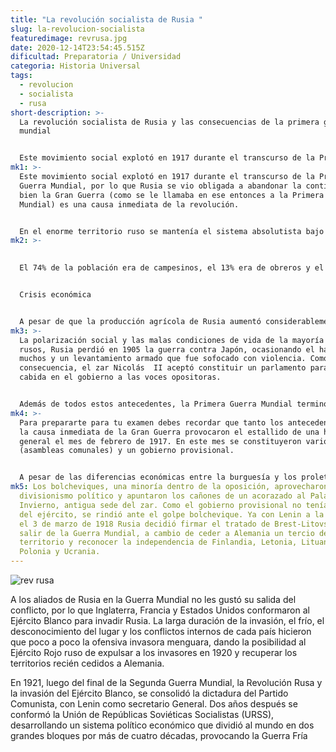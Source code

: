 ```yaml
---
title: "La revolución socialista de Rusia "
slug: la-revolucion-socialista
featuredimage: revrusa.jpg
date: 2020-12-14T23:54:45.515Z
dificultad: Preparatoria / Universidad
categoria: Historia Universal
tags:
  - revolucion
  - socialista
  - rusa
short-description: >-
  La revolución socialista de Rusia y las consecuencias de la primera guerra
  mundial 


  Este movimiento social explotó en 1917 durante el transcurso de la Primera Guerra Mundial
mk1: >-
  Este movimiento social explotó en 1917 durante el transcurso de la Primera
  Guerra Mundial, por lo que Rusia se vio obligada a abandonar la contienda. Si
  bien la Gran Guerra (como se le llamaba en ese entonces a la Primera Guerra
  Mundial) es una causa inmediata de la revolución.


  En el enorme territorio ruso se mantenía el sistema absolutista bajo el control de un zar, de quien dependían todos los asuntos del gobierno. Los medios intelectuales y profesionistas, a pesar de ser una minoría, ejercían una gran presión para permitir la modernización del país, detenida por la antigüedad de su régimen político. Las ideas del populismo, el marxismo y el liberalismo fueron quitando poco a poco autoridad al sistema de gobierno zarista.
mk2: >-
  

  El 74% de la población era de campesinos, el 13% era de obreros y el 9% eran las clases dirigentes. Además, la composición multinacional del país, consecuencia de la gran extensión territorial y el imperialismo zarista, hacía difícil la asimilación y control de ese mosaico de pueblos.


  Crisis económica 


  A pesar de que la producción agrícola de Rusia aumentó considerablemente en la primera década del siglo pasado, existía un fuerte contraste entre esos avances económicos y la situación de pobreza de la gran mayoría de la población.
mk3: >-
  La polarización social y las malas condiciones de vida de la mayoría de los
  rusos, Rusia perdió en 1905 la guerra contra Japón, ocasionando el hartazgo de
  muchos y un levantamiento armado que fue sofocado con violencia. Como
  consecuencia, el zar Nicolás  II aceptó constituir un parlamento para dar
  cabida en el gobierno a las voces opositoras.


  Además de todos estos antecedentes, la Primera Guerra Mundial terminó de desestabilizar al régimen zarista debido a la movilización de cerca de 15 millones de hombres para el conflicto armado, el deterioro de la infraestructura, el frío intenso y la desorganización del ejército.
mk4: >-
  Para prepararte para tu examen debes recordar que tanto los antecedentes como
  la causa inmediata de la Gran Guerra provocaron el estallido de una huelga
  general el mes de febrero de 1917. En este mes se constituyeron varios soviets
  (asambleas comunales) y un gobierno provisional.


  A pesar de las diferencias económicas entre la burguesía y los proletarios, ambas clases decidieron apoyarse para derrocar al zar, quien abdicó a favor de su hermano el 2 de marzo. Su hermano decidió renunciar a la corona y dejar el gobierno en manos del príncipe Lvov, mientras que la familia imperial intentaba huir a Gran Bretaña; sin embargo el Soviet pudo detenerla. Se dice que Anastasia, una de las hijas del zar, fue la única que logró escapar. Lvov luego fue obligado a renunciar y Kerenski, un diputado que apoyó los movimientos populares desde el principio, tomó su lugar.
mk5: Los bolcheviques, una minoría dentro de la oposición, aprovecharon el
  divisionismo político y apuntaron los cañones de un acorazado al Palacio de
  Invierno, antigua sede del zar. Como el gobierno provisional no tenía apoyo
  del ejército, se rindió ante el golpe bolchevique. Ya con Lenin a la cabeza,
  el 3 de marzo de 1918 Rusia decidió firmar el tratado de Brest-Litovsk para
  salir de la Guerra Mundial, a cambio de ceder a Alemania un tercio de su
  territorio y reconocer la independencia de Finlandia, Letonia, Lituania,
  Polonia y Ucrania.
---
```



![rev rusa](/assets/revolucionrusa.jpg "rev rusa")





A los aliados de Rusia en la Guerra Mundial no les gustó su salida del conflicto, por lo que Inglaterra, Francia y Estados Unidos conformaron al Ejército Blanco para invadir Rusia. La larga duración de la invasión, el frío, el desconocimiento del lugar y los conflictos internos de cada país hicieron que poco a poco la ofensiva invasora menguara, dando la posibilidad al Ejército Rojo ruso de expulsar a los invasores en 1920 y recuperar los territorios recién cedidos a Alemania.

En 1921, luego del final de la Segunda Guerra Mundial, la Revolución Rusa y la invasión del Ejército Blanco, se consolidó la dictadura del Partido Comunista, con Lenin como secretario General. Dos años después se conformó la Unión de Repúblicas Soviéticas Socialistas (URSS), desarrollando un sistema político económico que dividió al mundo en dos grandes bloques por más de cuatro décadas, provocando la Guerra Fría
